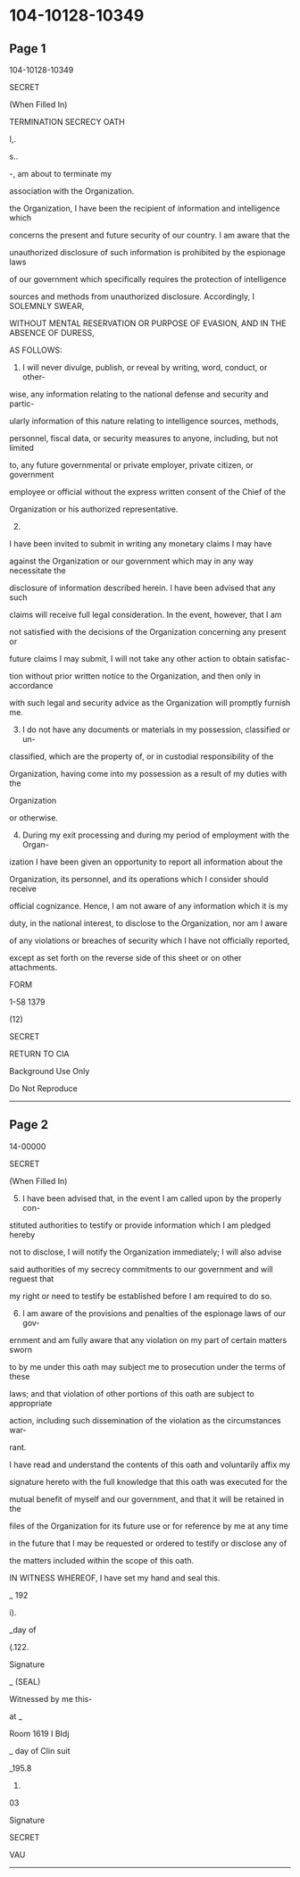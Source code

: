 # 104-10128-10349

## Page 1

104-10128-10349

SECRET

(When Filled In)

TERMINATION SECRECY OATH

I,.

s..

-, am about to terminate my

association with the Organization.

the Organization, I have been the recipient of information and intelligence which

concerns the present and future security of our country. I am aware that the

unauthorized disclosure of such information is prohibited by the espionage laws

of our government which specifically requires the protection of intelligence

sources and methods from unauthorized disclosure. Accordingly, I SOLEMNLY SWEAR,

WITHOUT MENTAL RESERVATION OR PURPOSE OF EVASION, AND IN THE ABSENCE OF DURESS,

AS FOLLOWS:

1. I will never divulge, publish, or reveal by writing, word, conduct, or other-

wise, any information relating to the national defense and security and partic-

ularly information of this nature relating to intelligence sources, methods,

personnel, fiscal data, or security measures to anyone, including, but not limited

to, any future governmental or private employer, private citizen, or government

employee or official without the express written consent of the Chief of the

Organization or his authorized representative.

2.

I have been invited to submit in writing any monetary claims I may have

against the Organization or our government which may in any way necessitate the

disclosure of information described herein. I have been advised that any such

claims will receive full legal consideration. In the event, however, that I am

not satisfied with the decisions of the Organization concerning any present or

future claims I may submit, I will not take any other action to obtain satisfac-

tion without prior written notice to the Organization, and then only in accordance

with such legal and security advice as the Organization will promptly furnish me.

3. I do not have any documents or materials in my possession, classified or un-

classified, which are the property of, or in custodial responsibility of the

Organization, having come into my possession as a result of my duties with the

Organization

or otherwise.

4. During my exit processing and during my period of employment with the Organ-

ization I have been given an opportunity to report all information about the

Organization, its personnel, and its operations which I consider should receive

official cognizance. Hence, I am not aware of any information which it is my

duty, in the national interest, to disclose to the Organization, nor am I aware

of any violations or breaches of security which I have not officially reported,

except as set forth on the reverse side of this sheet or on other attachments.

FORM

1-58 1379

(12)

SECRET

RETURN TO CIA

Background Use Only

Do Not Reproduce

---

## Page 2

14-00000

SECRET

(When Filled In)

5. I have been advised that, in the event I am called upon by the properly con-

stituted authorities to testify or provide information which I am pledged hereby

not to disclose, I will notify the Organization immediately; I will also advise

said authorities of my secrecy commitments to our government and will reguest that

my right or need to testify be established before I am required to do so.

6. I am aware of the provisions and penalties of the espionage laws of our gov-

ernment and am fully aware that any violation on my part of certain matters sworn

to by me under this oath may subject me to prosecution under the terms of these

laws; and that violation of other portions of this oath are subject to appropriate

action, including such dissemination of the violation as the circumstances war-

rant.

I have read and understand the contents of this oath and voluntarily affix my

signature hereto with the full knowledge that this oath was executed for the

mutual benefit of myself and our government, and that it will be retained in the

files of the Organization for its future use or for reference by me at any time

in the future that I may be requested or ordered to testify or disclose any of

the matters included within the scope of this oath.

IN WITNESS WHEREOF, I have set my hand and seal this.

_ 192

i).

_day of

(.122.

Signature

_ (SEAL)

Witnessed by me this-

at _

Room 1619 I BIdj

_ day of Clin suit

_195.8

1)

03

Signature

SECRET

VAU

---

